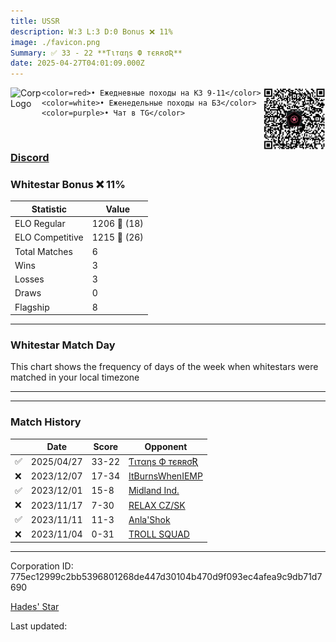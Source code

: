 ```yaml
---
title: ​USSR
description: W:3 L:3 D:0 Bonus ❌ 11%
image: ./favicon.png
Summary: ✅ 33 - 22 **Ƭιтαηѕ Ф тєʀʀσƦ**
date: 2025-04-27T04:01:09.000Z
---
```

<head>
<link rel="icon" type="image/x-icon" href="./favicon.ico">
</head>
<img align="left" width="50" height="50" src="./favicon.ico" alt="Corp Logo"><img align="right" width="100" height="100" src="./qr.png" alt="QR Code">

```
<color=red>• Ежедневные походы на КЗ 9-11</color>
<color=white>• Еженедельные походы на БЗ</color>
<color=purple>• Чат в TG</color>
```
<br>

### [Discord](https://discord.gg/tFTT3b8H)
### Whitestar Bonus ❌ 11%

| Statistic | Value |
| --- | --- |
| ELO Regular | 1206 🔺  (18)|
| ELO Competitive | 1215 🔺  (26)|
| Total Matches | 6 |
| Wins | 3 |
| Losses | 3 |
| Draws | 0 |
| Flagship | 8 |

---

### Whitestar Match Day

This chart shows the frequency of days of the week when whitestars were matched in your local timezone

<!-- Load Chart.js from jsDelivr CDN -->
<script src="https://cdn.jsdelivr.net/npm/chart.js@4.0.1"></script>

<!-- Create a canvas element where the chart will be rendered -->
<canvas id="myChart" width="400" height="200"></canvas>

<!-- JavaScript code to render the bar chart -->
<script>
    document.addEventListener("DOMContentLoaded", function() {
        // Ensure scanTime is an array; if empty, handle accordingly
        let timestamps = [1745294469,1701541393,1701042800,1699830922,1699250854,1698685261];

        const fontColor = 'rgba(64, 128, 160, 1)';

        // Function to convert Unix timestamps to day of the week (0=Sunday, 6=Saturday)
        function getDayOfWeek(timestamp) {
            return new Date(timestamp * 1000).getDay();
        }

        // Initialize an array to count occurrences for each day of the week
        let dayCounts = [0, 0, 0, 0, 0, 0, 0];

        // Populate the dayCounts array based on the scanTime data
        timestamps.forEach(ts => {
            let dayOfWeek = getDayOfWeek(ts);
            dayCounts[dayOfWeek]++;
        });

        // Chart.js configuration for the bar chart
        const data = {
            labels: ['Sunday', 'Monday', 'Tuesday', 'Wednesday', 'Thursday', 'Friday', 'Saturday'],
            datasets: [{
                data: dayCounts,
                backgroundColor: [
                    'rgba(0, 191, 255, 0.2)',   // Deep Sky Blue (Sunday)
                    'rgba(135, 206, 250, 0.2)', // Light Sky Blue (Monday)
                    'rgba(173, 216, 230, 0.2)', // Light Blue (Tuesday)
                    'rgba(214, 236, 243, 0.2)', // Custom light blue (Wednesday)
                    'rgba(173, 216, 230, 0.2)', // Light Blue (Thursday)
                    'rgba(135, 206, 250, 0.2)', // Light Sky Blue (Friday)
                    'rgba(0, 191, 255, 0.2)'    // Deep Sky Blue (Saturday)
                ],
                borderColor: [
                    'rgba(0, 191, 255, 1)',
                    'rgba(135, 206, 250, 1)',
                    'rgba(173, 216, 230, 1)',
                    'rgba(214, 236, 243, 1)',
                    'rgba(173, 216, 230, 1)',
                    'rgba(135, 206, 250, 1)',
                    'rgba(0, 191, 255, 1)'
                ],
                borderWidth: 1,
                minBarLength: 5
            }]
        };

        const config = {
            type: 'bar',
            data: data,
            options: {
                scales: {
                    y: {
                        beginAtZero: true,
                        ticks: {
                            stepSize: 1,
                            color: fontColor
                        },
                        grid: {
                            color: 'rgba(255, 255, 255, 0.2)'
                        }
                    },
                    x: {
                        ticks: {
                            color: fontColor
                        },
                        grid: {
                            display: false 
                        }
                    }
                },
                plugins: {
                    legend: {
                        display: false
                    }
                }
            }
        };

        // Render the chart
        const ctx = document.getElementById('myChart').getContext('2d');
        const myChart = new Chart(ctx, config);
    });
</script>
    
---

---
### Match History

|  | Date | Score | Opponent |
| --- | --- | --- | --- |
| ✅ | 2025/04/27 | 33-22 | [Ƭιтαηѕ Ф тєʀʀσƦ](https://ws.tsl.rocks/corp/61696db57416971a365d3034c85eb5815c9ff04c0fbe5fa4be99689883df54af/) |
| ❌ | 2023/12/07 | 17-34 | [ItBurnsWhenIEMP](https://ws.tsl.rocks/corp/1549586a8e69d1a5b1245b5cf33b7beb241b2343c07d1d800e5a2c4026c06438/) |
| ✅ | 2023/12/01 | 15-8 | [Midland Ind\.](https://ws.tsl.rocks/corp/da3a00a59e73cb89ddcf9ae42f31ecf0c9d9b5fe9a2dc5ddec6fc42922f86a23/) |
| ❌ | 2023/11/17 | 7-30 | [RELAX CZ/SK](https://ws.tsl.rocks/corp/051a82098a716580383e9ab0d025dd67a8e7ad93da00f1610c449a784f3dc825/) |
| ✅ | 2023/11/11 | 11-3 | [Anla'Shok](https://ws.tsl.rocks/corp/ee2d5a60dee46a98f5178e2807099ebca3c64db7a1fd052df34812d6d88e52a1/) |
| ❌ | 2023/11/04 | 0-31 | [TROLL SQUAD](https://ws.tsl.rocks/corp/91daecf0251a6a1eee3d92820695d021c1f949e194cc5003d7cdebe59ef4502e/) |

---
Corporation ID: 775ec12999c2bb5396801268de447d30104b470d9f093ec4afea9c9db71d7690

[Hades' Star](https://www.hadesstar.com)
<script src="/assets/localtime.js"></script>
<div>
  Last updated: <span class="last-updated-date" data-unix-time="1745726469"></span>
</div>